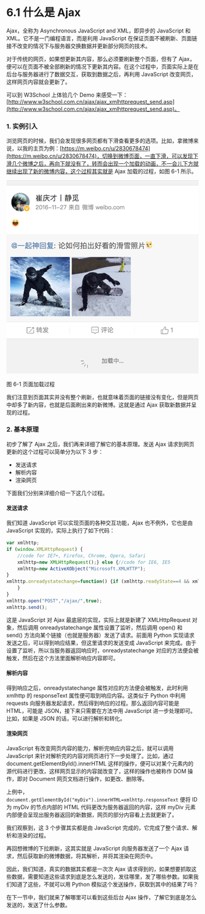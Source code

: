 # 6.1 什么是 Ajax

Ajax，全称为 Asynchronous JavaScript and XML，即异步的 JavaScript 和 XML。它不是一门编程语言，而是利用 JavaScript 在保证页面不被刷新、页面链接不改变的情况下与服务器交换数据并更新部分网页的技术。

对于传统的网页，如果想更新其内容，那么必须要刷新整个页面，但有了 Ajax，便可以在页面不被全部刷新的情况下更新其内容。在这个过程中，页面实际上是在后台与服务器进行了数据交互，获取到数据之后，再利用 JavaScript 改变网页，这样网页内容就会更新了。

可以到 W3School 上体验几个 Demo 来感受一下：[http://www.w3school.com.cn/ajax/ajax_xmlhttprequest_send.asp](http://www.w3school.com.cn/ajax/ajax_xmlhttprequest_send.asp)。

### 1. 实例引入

浏览网页的时候，我们会发现很多网页都有下滑查看更多的选项。比如，拿微博来说，以我的主页为例：[https://m.weibo.cn/u/2830678474](https://m.weibo.cn/u/2830678474)，切换到微博页面，一直下滑，可以发现下滑几个微博之后，再向下就没有了，转而会出现一个加载的动画，不一会儿下方就继续出现了新的微博内容，这个过程其实就是 Ajax 加载的过程，如图 6-1 所示。

![](./assets/6-1.png)

图 6-1 页面加载过程

我们注意到页面其实并没有整个刷新，也就意味着页面的链接没有变化，但是网页中却多了新内容，也就是后面刷出来的新微博。这就是通过 Ajax 获取新数据并呈现的过程。

### 2. 基本原理

初步了解了 Ajax 之后，我们再来详细了解它的基本原理。发送 Ajax 请求到网页更新的这个过程可以简单分为以下 3 步：

* 发送请求
* 解析内容
* 渲染网页

下面我们分别来详细介绍一下这几个过程。

#### 发送请求

我们知道 JavaScript 可以实现页面的各种交互功能，Ajax 也不例外，它也是由 JavaScript 实现的，实际上执行了如下代码：

```js
var xmlhttp;
if (window.XMLHttpRequest) {
    //code for IE7+, Firefox, Chrome, Opera, Safari
    xmlhttp=new XMLHttpRequest();} else {//code for IE6, IE5
    xmlhttp=new ActiveXObject("Microsoft.XMLHTTP");
}
xmlhttp.onreadystatechange=function() {if (xmlhttp.readyState==4 && xmlhttp.status==200) {document.getElementById("myDiv").innerHTML=xmlhttp.responseText;
    }
}
xmlhttp.open("POST","/ajax/",true);
xmlhttp.send();
```

这是 JavaScript 对 Ajax 最底层的实现，实际上就是新建了 XMLHttpRequest 对象，然后调用 onreadystatechange 属性设置了监听，然后调用 open() 和 send() 方法向某个链接（也就是服务器）发送了请求。前面用 Python 实现请求发送之后，可以得到响应结果，但这里请求的发送变成 JavaScript 来完成。由于设置了监听，所以当服务器返回响应时，onreadystatechange 对应的方法便会被触发，然后在这个方法里面解析响应内容即可。

#### 解析内容

得到响应之后，onreadystatechange 属性对应的方法便会被触发，此时利用 xmlhttp 的 responseText 属性便可取到响应内容。这类似于 Python 中利用 requests 向服务器发起请求，然后得到响应的过程。那么返回内容可能是 HTML，可能是 JSON，接下来只需要在方法中用 JavaScript 进一步处理即可。比如，如果是 JSON 的话，可以进行解析和转化。

#### 渲染网页

JavaScript 有改变网页内容的能力，解析完响应内容之后，就可以调用 JavaScript 来针对解析完的内容对网页进行下一步处理了。比如，通过 document.getElementById().innerHTML 这样的操作，便可以对某个元素内的源代码进行更改，这样网页显示的内容就改变了，这样的操作也被称作 DOM 操作，即对 Document 网页文档进行操作，如更改、删除等。

上例中，`document.getElementById("myDiv").innerHTML=xmlhttp.responseText` 便将 ID 为 myDiv 的节点内部的 HTML 代码更改为服务器返回的内容，这样 myDiv 元素内部便会呈现出服务器返回的新数据，网页的部分内容看上去就更新了。

我们观察到，这 3 个步骤其实都是由 JavaScript 完成的，它完成了整个请求、解析和渲染的过程。

再回想微博的下拉刷新，这其实就是 JavaScript 向服务器发送了一个 Ajax 请求，然后获取新的微博数据，将其解析，并将其渲染在网页中。

因此，我们知道，真实的数据其实都是一次次 Ajax 请求得到的，如果想要抓取这些数据，需要知道这些请求到底是怎么发送的，发往哪里，发了哪些参数。如果我们知道了这些，不就可以用 Python 模拟这个发送操作，获取到其中的结果了吗？

在下一节中，我们就来了解哪里可以看到这些后台 Ajax 操作，了解它到底是怎么发送的，发送了什么参数。